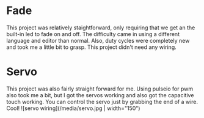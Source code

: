 # Fade
This project was relatively staightforward, only requiring that we get an the built-in led to fade on and off. The difficulty came in using a different language and editor than normal. Also, duty cycles were completely new and took me a little bit to grasp. This project didn't need any wiring.
# Servo
This project was also fairly straight forward for me. Using pulseio for pwm also took me a bit, but I got the servos working and also got the capacitive touch working. You can control the servo just by grabbing the end of a wire. Cool!
![servo wiring](/media/servo.jpg | width="150")



